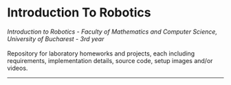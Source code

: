 # **Introduction To Robotics**

_Introduction to Robotics - Faculty of Mathematics and Computer Science, University of Bucharest - 3rd year_ </br> </br>
Repository for laboratory homeworks and projects, each including requirements, implementation details, source code, setup images and/or videos.

---
